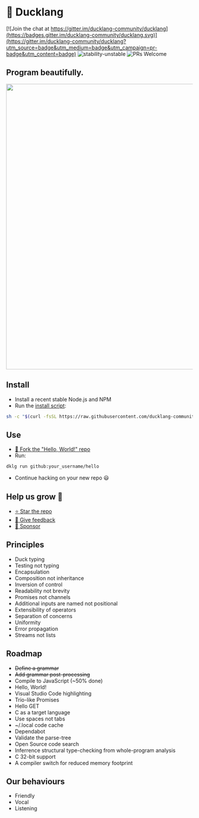 # 🐥 Ducklang

[![Join the chat at https://gitter.im/ducklang-community/ducklang](https://badges.gitter.im/ducklang-community/ducklang.svg)](https://gitter.im/ducklang-community/ducklang?utm_source=badge&utm_medium=badge&utm_campaign=pr-badge&utm_content=badge)
![stability-unstable](https://img.shields.io/badge/stability-unstable-yellow.svg)
![PRs Welcome](https://img.shields.io/badge/PRs-welcome-brightgreen.svg?style=flat-square)

## Program beautifully.

<img src="https://github.com/ducklang-community/ducklang/raw/main/sample.png" width="768" height="768" >

## Install

* Install a recent stable Node.js and NPM
* Run the [install script](https://raw.githubusercontent.com/ducklang-community/ducklang/main/install.sh):

```sh
sh -c "$(curl -fsSL https://raw.githubusercontent.com/ducklang-community/ducklang/main/install.sh)"
```

## Use

* [🖖 Fork the "Hello, World!" repo](https://github.com/ducklang-community/hello#top)
* Run:
```sh
dklg run github:your_username/hello
```
* Continue hacking on your new repo 😃

## Help us grow 🐥

* [⭐ Star the repo](https://github.com/ducklang-community/ducklang#top)
* [💌 Give feedback](https://y62h76939d2.typeform.com/to/s2kKBjpC)
* [💸 Sponsor](https://opencollective.com/ducklang)

## Principles

* Duck typing
* Testing not typing
* Encapsulation
* Composition not inheritance
* Inversion of control
* Readability not brevity
* Promises not channels
* Additional inputs are named not positional
* Extensibility of operators
* Separation of concerns
* Uniformity
* Error propagation
* Streams not lists

## Roadmap

* ~~Define a grammar~~
* ~~Add grammar post-processing~~
* Compile to JavaScript (~50% done)
* Hello, World!
* Visual Studio Code highlighting
* Trio-like Promises
* Hello GET
* C as a target language
* Use spaces not tabs
* ~/.local code cache
* Dependabot
* Validate the parse-tree
* Open Source code search
* Inferrence structural type-checking from whole-program analysis
* C 32-bit support
* A compiler switch for reduced memory footprint

## Our behaviours

* Friendly
* Vocal
* Listening
